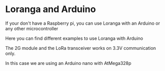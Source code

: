 # Loranga and Arduino

If your don't have a Raspberry pi, you can use Loranga with an Arduino or any other microcontroller

Here you can find different examples to use Loranga with Arduino

The 2G module and the LoRa transceiver works on 3.3V communication only.

In this case we are using an Arduino nano with AtMega328p
